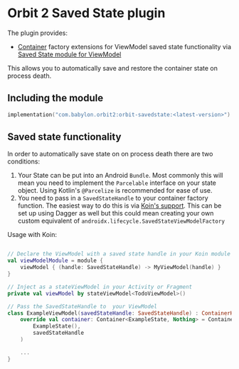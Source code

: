 # Orbit 2 Saved State plugin

The plugin provides:

- [Container](../orbit-2-core/src/main/java/com/babylon/orbit2/Container.kt)
  factory extensions for ViewModel saved state functionality via
  [Saved State module for
  ViewModel](https://developer.android.com/topic/libraries/architecture/viewmodel-savedstate)
  
This allows you to automatically save and restore the container state on process
death.

## Including the module

```kotlin
implementation("com.babylon.orbit2:orbit-savedstate:<latest-version>") // <-- This module is mandatory
```

## Saved state functionality

In order to automatically save state on on process death there are two
conditions:

1. Your State can be put into an Android `Bundle`. Most commonly this will mean
   you need to implement the `Parcelable` interface on your state object.
   Using Kotlin's `@Parcelize`  is recommended for ease of use.
1. You need to pass in a `SavedStateHandle` to your container factory function.
   The easiest way to do this is via [Koin's
   support](https://doc.insert-koin.io/#/koin-android/viewmodel?id=viewmodel-and-state-bundle).
   This can be set up using Dagger as well but this could mean creating your own
   custom equivalent of `androidx.lifecycle.SavedStateViewModelFactory`

Usage with Koin:

``` kotlin

// Declare the ViewModel with a saved state handle in your Koin module
val viewModelModule = module {
    viewModel { (handle: SavedStateHandle) -> MyViewModel(handle) }
}

// Inject as a stateViewModel in your Activity or Fragment
private val viewModel by stateViewModel<TodoViewModel>()

// Pass the SavedStateHandle to  your ViewModel
class ExampleViewModel(savedStateHandle: SavedStateHandle) : ContainerHost<ExampleState, Nothing> {
    override val container: Container<ExampleState, Nothing> = Container.createWithSavedState(
        ExampleState(),
        savedStateHandle
    )

    ...
}

```
